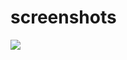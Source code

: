 # screenshots




<img src="https://raw.githubusercontent.com/poornaprakash-it19/HackerNews/master/Screenshot_1608898070_iphone12progold_portrait.png" height:12px width:12px>





